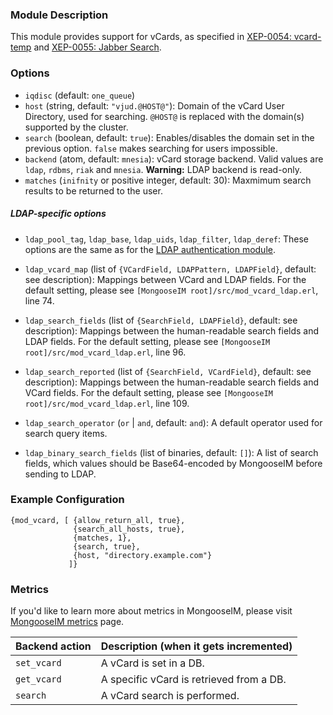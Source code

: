 ### Module Description
This module provides support for vCards, as specified in [XEP-0054: vcard-temp](http://xmpp.org/extensions/xep-0054.html) and [XEP-0055: Jabber Search](http://xmpp.org/extensions/xep-0055.html).

### Options

* `iqdisc` (default: `one_queue`)
* `host` (string, default: `"vjud.@HOST@"`): Domain of the vCard User Directory, used for searching.
 `@HOST@` is replaced with the domain(s) supported by the cluster.
* `search` (boolean, default: `true`): Enables/disables the domain set in the previous option.
 `false` makes searching for users impossible.
* `backend` (atom, default: `mnesia`): vCard storage backend.
 Valid values are `ldap`, `rdbms`, `riak` and `mnesia`.
 **Warning:** LDAP backend is read-only.
* `matches` (`inifnity` or positive integer, default: 30): Maxmimum search results to be returned to the user.

##### LDAP-specific options

* `ldap_pool_tag`, `ldap_base`, `ldap_uids`, `ldap_filter`, `ldap_deref`:
  These options are the same as for the [LDAP authentication module](../authentication-backends/LDAP-authentication-module.md#configuration-options).

* `ldap_vcard_map` (list of `{VCardField, LDAPPattern, LDAPField}`, default: see description): Mappings between VCard and LDAP fields. For the default setting, please see `[MongooseIM root]/src/mod_vcard_ldap.erl`, line 74.

* `ldap_search_fields` (list of `{SearchField, LDAPField}`, default: see description): Mappings between the human-readable search fields and LDAP fields.
 For the default setting, please see `[MongooseIM root]/src/mod_vcard_ldap.erl`, line 96.

* `ldap_search_reported` (list of `{SearchField, VCardField}`, default: see description): Mappings between the human-readable search fields and VCard fields.
 For the default setting, please see `[MongooseIM root]/src/mod_vcard_ldap.erl`, line 109.

* `ldap_search_operator` (`or` | `and`, default: `and`): A default operator used for search query items.

* `ldap_binary_search_fields` (list of binaries, default: `[]`): A list of search fields, which values should be Base64-encoded by MongooseIM before sending to LDAP.

### Example Configuration
```
{mod_vcard, [ {allow_return_all, true},
              {search_all_hosts, true},
              {matches, 1},
              {search, true},
              {host, "directory.example.com"}
             ]}
```

### Metrics

If you'd like to learn more about metrics in MongooseIM, please visit [MongooseIM metrics](../operation-and-maintenance/Mongoose-metrics.md) page.

| Backend action | Description (when it gets incremented) |
| ---- | -------------------------------------- |
| `set_vcard` | A vCard is set in a DB. |
| `get_vcard` | A specific vCard is retrieved from a DB. |
| `search` | A vCard search is performed. |
